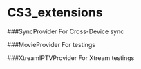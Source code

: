 # CS3_extensions

###SyncProvider
For Cross-Device sync

###MovieProvider
For testings

###XtreamIPTVProvider
For Xtream testings
